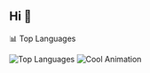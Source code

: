 ## Hi 👋

📊 Top Languages

![Top Languages](https://github-readme-stats.vercel.app/api/top-langs/?username=DGdiegoAR9&layout=compact&theme=radical)
![Cool Animation]()

